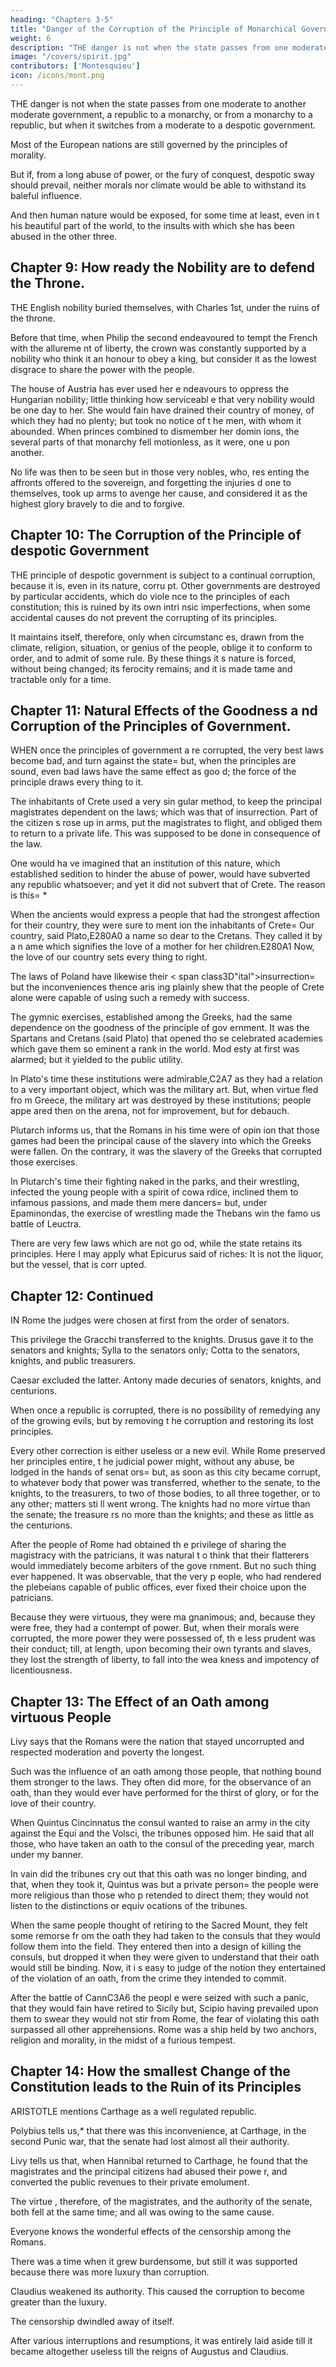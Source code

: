 ```yaml
---
heading: "Chapters 3-5"
title: "Danger of the Corruption of the Principle of Monarchical Government"
weight: 6
description: "THE danger is not when the state passes from one moderate to another moderate government, a republic to  a monarchy, or from a monarchy to a republic, but when it switches from a moderate to a despotic government"
image: "/covers/spirit.jpg"
contributors: ['Montesquieu']
icon: /icons/mont.png
---
```





THE danger is not when the state passes from one moderate to another moderate government, a republic to  a monarchy, or from a monarchy to a republic, but when it switches from a moderate to a despotic government.

Most of the European nations are still governed by the principles of morality. 

But if, from a long abuse of power,  or the fury of conquest, despotic sway should prevail, neither morals nor climate would be able to withstand its baleful influence. 

And then human nature would be exposed, for some time at least, even in t his beautiful part of the world, to the insults with which she has been abused in the other three.


## Chapter 9: How ready the Nobility are to defend the Throne.

THE English nobility buried themselves, with Charles 1st, under the ruins of the throne. 

Before that time, when Philip the second endeavoured to tempt the French with the allureme nt of liberty, the crown was constantly supported by a nobility who think it an honour to obey a king, but consider it as the lowest disgrace to share the power with the people.

The house of Austria has ever used her e ndeavours to oppress the Hungarian nobility; little thinking how serviceabl e that very nobility would be one day to her. She would fain have drained their country of money, of which they had no plenty; but took no notice of t he men, with whom it abounded. When princes combined to dismember her domin ions, the several parts of that monarchy fell motionless, as it were, one u pon another.

No life was then to be seen but in those very nobles, who, res enting the affronts offered to the sovereign, and forgetting the injuries d one to themselves, took up arms to avenge her cause, and considered it as the highest glory bravely to die and to forgive.




## Chapter 10: The Corruption of the Principle of despotic Government

THE principle of despotic government is  subject to a continual corruption, because it is, even in its nature, corru pt. Other governments are destroyed by particular accidents, which do viole nce to the principles of each constitution; this is ruined by its own intri nsic imperfections, when some accidental causes do not prevent the corrupting of its principles. 

It maintains itself, therefore, only when circumstanc es, drawn from the climate, religion, situation, or genius of the people, oblige it to conform to order, and to admit of some rule. By these things it s nature is forced, without being changed; its ferocity remains; and it is  made tame and tractable only for a time.




## Chapter 11: Natural Effects of the Goodness a nd Corruption of the Principles of Government.

WHEN once the principles of government a re corrupted, the very best laws become bad, and turn against the state=  but, when the principles are sound, even bad laws have the same effect as goo d; the force of the principle draws every thing to it.

The inhabitants of Crete used a very sin gular method, to keep the principal magistrates dependent on the laws; which was that of insurrection. Part of the citizen s rose up in arms, put the magistrates to flight, and obliged them to return to a private life. This was supposed to be done in consequence of the law. 

One would ha ve imagined that an institution of this nature, which established sedition  to hinder the abuse of power, would have subverted any republic whatsoever; and yet it did not subvert that of Crete. The reason is this= *

When the ancients would express a people that had the strongest affection for their country, they were sure to ment ion the inhabitants of Crete=  Our country, said Plato,E280A0 a name so dear to the Cretans. They called it by a n ame which signifies the love of a mother for her children.E280A1 Now, the love of our country sets every thing to right.

The laws of Poland have likewise their < span class3D"ital">insurrection=  but the inconveniences thence aris ing plainly shew that the people of Crete alone were capable of using such  a remedy with success.

The gymnic exercises, established among  the Greeks, had the same dependence on the goodness of the principle of gov ernment. It was the Spartans and Cretans (said Plato) that opened tho se celebrated academies which gave them so eminent a rank in the world. Mod esty at first was alarmed; but it yielded to the public utility. 

In Plato's time these institutions were admirable,C2A7 as they had a relation to a very important object, which was the military art. But, when virtue fled fro m Greece, the military art was destroyed by these institutions; people appe ared then on the arena, not for improvement, but for debauch.

Plutarch informs us, that the Romans in his time were of opin ion that those games had been the principal cause of the slavery into which the Greeks were fallen. On the contrary, it was the slavery of the Greeks  that corrupted those exercises. 

In Plutarch's time their fighting naked in the  parks, and their wrestling, infected the young people with a spirit of cowa rdice, inclined them to infamous passions, and made them mere dancers=  but, under Epaminondas, the exercise of wrestling made the Thebans win the famo us battle of Leuctra.

There are very few laws which are not go od, while the state retains its principles. Here I may apply what Epicurus said of riches: It is not the liquor, but the vessel, that is corr upted.



## Chapter 12: Continued

IN Rome the judges were chosen at first  from the order of senators. 

This privilege the Gracchi transferred to the knights. Drusus gave it to the senators and knights; Sylla to the senators only; Cotta to the senators, knights, and public treasurers.

Caesar excluded the latter. Antony made decuries of senators, knights, and centurions.

When once a republic is corrupted, there is no possibility of remedying any of the growing evils, but by removing t he corruption and restoring its lost principles.

Every other correction is  either useless or a new evil. While Rome preserved her principles entire, t he judicial power might, without any abuse, be lodged in the hands of senat ors=  but, as soon as this city became corrupt, to whatever body that power  was transferred, whether to the senate, to the knights, to the treasurers,  to two of those bodies, to all three together, or to any other; matters sti ll went wrong. The knights had no more virtue than the senate; the treasure rs no more than the knights; and these as little as the centurions.

After the people of Rome had obtained th e privilege of sharing the magistracy with the patricians, it was natural t o think that their flatterers would immediately become arbiters of the gove rnment. But no such thing ever happened. It was observable, that the very p eople, who had rendered the plebeians capable of public offices, ever fixed their choice upon the patricians. 

Because they were virtuous, they were ma gnanimous; and, because they were free, they had a contempt of power. But,  when their morals were corrupted, the more power they were possessed of, th e less prudent was their conduct; till, at length, upon becoming their own  tyrants and slaves, they lost the strength of liberty, to fall into the wea kness and impotency of licentiousness.



## Chapter 13: The Effect of an Oath among virtuous People

Livy says that the Romans were the nation that stayed uncorrupted and respected moderation and poverty the longest.

Such was the influence of an oath among those people, that nothing bound them stronger  to the laws. They often did more, for the observance of an oath, than they  would ever have performed for the thirst of glory, or for the love of their country.

When Quintus Cincinnatus the consul wanted to raise an army in the city against the Equi and the Volsci, the tribunes opposed him. He said that all those, who have taken an oath to the consul of the preceding year, march under my banner. 

In vain did the tribunes cry out that this oath was no longer binding, and that, when they took it, Quintus was but a private person=  the people were more religious than those who p retended to direct them; they would not listen to the distinctions or equiv ocations of the tribunes.

When the same people thought of retiring to the Sacred Mount, they felt some remorse fr om the oath they had taken to the consuls that they would follow them into  the field. They  entered then into a design of killing the consuls, but dropped it when they were given to understand that their oath would still be binding. Now, it i s easy to judge of the notion they entertained of the violation of an oath, from the crime they intended to commit.

After the battle of CannC3A6 the peopl e were seized with such a panic, that they would fain have retired to Sicily but, Scipio having prevailed upon them to swear they would not stir from Rome, the fear of violating this oath surpassed all other apprehensions. Rome was a ship held by two anchors, religion and morality, in the midst of  a furious tempest.


## Chapter 14: How the smallest Change of the Constitution leads to the Ruin of its Principles

ARISTOTLE mentions Carthage as a well regulated republic. 

Polybius tells us,* that there was this inconvenience, at Carthage, in the second Punic war, that the senate had lost almost all their authority. 

Livy tells us that, when Hannibal returned to Carthage, he  found that the magistrates and the principal citizens had abused their powe r, and converted the public revenues to their private emolument. 

The virtue , therefore, of the magistrates, and the authority of the senate, both fell at the same time; and all was owing to the same cause.

Everyone knows the wonderful effects of the censorship among the Romans. 

There was a time when it grew burdensome, but still it was supported because there was more luxury than corruption.

Claudius weakened its authority. This caused the corruption to become greater than the luxury. 

The censorship dwindled away of itself. 

After various interruptions and resumptions, it was entirely laid aside till it became altogether useless till the reigns of Augustus and Claudius.
